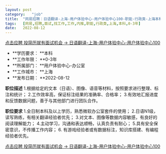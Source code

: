 ```yaml
---
layout:	post
category:	"job"
title:	"网易招聘：日语翻译-上海-用户体验中心-用户体验中心100-职能-行政类-上海本科0-3年"
tags:	[网易,招聘,面试,找工作,工作,内推,职能,行政类,上海,本科,0-3年]
date:	2022-08-12
---
```


[点击应聘 投简历就有面试机会 -> 日语翻译-上海-用户体验中心-用户体验中心100](http://mobile.bole.netease.com/bole/boleDetail?id=42320&employeeId=346f03c3cda5f04c&key=all)



- **学历要求： **本科
- **工作年限： **0-3年
- **所属部门： **用户体验中心-办公室
- **工作城市： **上海
- **发布日期： **2022-08-12



**职位描述**
1.根据给定的文本（日语）、图像、语音等材料，按照要求进行整理、标注和统计；
2.工作效率高，保证标注结果的准确率、合格率；
3.有效地汇报进度和反馈数据问题，善于与其他部门进行团队合作。



**职位要求**
1.全日制本科及以上学历，熟悉微软办公室套件的使用；
2.日语N1级，读写熟练，有相关翻译经验者优先；
3.对文本、图像等数据内容敏感，有良好的阅读理解能力；
4.主动学习，沟通和表达顺畅，认真负责有耐心；
5.具有安全保密意识，不传播工作内容；
6. 有游戏经验者或有数据标注，知识库搭建、有编程经验者优先。



[点击应聘 投简历就有面试机会 -> 日语翻译-上海-用户体验中心-用户体验中心100](http://mobile.bole.netease.com/bole/boleDetail?id=42320&employeeId=346f03c3cda5f04c&key=all)